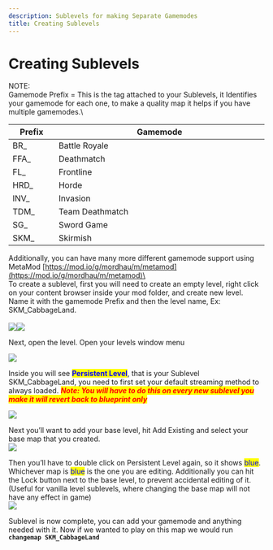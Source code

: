 ```yaml
---
description: Sublevels for making Separate Gamemodes
title: Creating Sublevels
---
```


# Creating Sublevels

NOTE: \
Gamemode Prefix = This is the tag attached to your Sublevels, it Identifies your gamemode for each one, to make a quality map it helps if you have multiple gamemodes.\


<table><thead><tr><th width="97.33707865168537">Prefix</th><th width="639">Gamemode</th></tr></thead><tbody><tr><td>BR_</td><td>Battle Royale</td></tr><tr><td>FFA_</td><td>Deathmatch</td></tr><tr><td>FL_</td><td>Frontline</td></tr><tr><td>HRD_</td><td>Horde</td></tr><tr><td>INV_</td><td>Invasion</td></tr><tr><td>TDM_</td><td>Team Deathmatch</td></tr><tr><td>SG_</td><td>Sword Game</td></tr><tr><td>SKM_</td><td>Skirmish</td></tr></tbody></table>

Additionally, you can have many more different gamemode support using MetaMod [https://mod.io/g/mordhau/m/metamod](https://mod.io/g/mordhau/m/metamod)\
\
To create a sublevel, first you will need to create an empty level, right click on your content browser inside your mod folder, and create new level. Name it with the gamemode Prefix and then the level name, Ex: SKM\_CabbageLand.\
\
![](https://lh6.googleusercontent.com/Slgutg0uYnlzza7cyJKu-LurnZWDFXjgCuO35FwoQz319Tfd0PIjZcmlwn0FRCiiNO9VNB5k68\_4RO4\_fKFPAw8Qjn\_\_Q4gYZxH1-jewx3cP8Ve4XFhsaYMu7gFAhxIed4ETtqEEZHP\_y3InhzrOK04)![](https://lh6.googleusercontent.com/znS29lWCqKIXjTVJBrbGd9NLL6WtGHFIKx81dMFHxz5uUM2A5DGf0Blv8VZGyJf7EbaPXVpIG\_FsZrahuUFqFxbFlDxcMxStfk7cwTMlHMK867gAbovl\_C0yojl3HweB0qGYXiRjIDgxaOXsIQ5rLpA)

Next, open the level. Open your levels window menu&#x20;

![](https://lh5.googleusercontent.com/p3JB37pCQigVYsm92pDq7PWKEjAcaKowLvxAxgCPy4jcoRzr3OXPkwAy8TI4JjHXvLglbVdZmNYbO5BKEQ8nYOC2DVIIGfZddgRj2fqagHLc6JEvTDHYb8xa-0slnp2v5S9Zh17\_mdwDKZUmDizfjyY)

Inside you will see <mark style="color:blue;">**Persistent Level**</mark>, that is your Sublevel SKM\_CabbageLand, you need to first set your default streaming method to always loaded. _<mark style="color:red;">**Note: You will have to do this on every new sublevel you make it will revert back to blueprint only**</mark>_

![](https://lh4.googleusercontent.com/-Y9xjrr75xEIDI7HgiNYMf93V2OmDSROPmKrpKVyreXwBkn\_1Tfc3\_F2qBcmIjKeJlZCX6kjdiHHQuhsfXXpKvrws9pjqq-7DJYqXrm85oE\_WRrfMGIXxpeT7XeAR7woN7mAeLp5\_Tzb3zYAOhtTzLM)

Next you’ll want to add your base level, hit Add Existing and select your base map that you created.\
![](https://lh5.googleusercontent.com/Hn9RWXZAD--4IqFuJeRrzZ3lbyC0ej4ayadtsW\_cWIH7Pl5e65T1oEQ0anqU6oAWy8JJywVXqbMN\_QBhzLE-XvBzR1uUNeQDHUOhm-DTeaI4UgzzMufwL5-HTr\_YuA-YqwltQiQL4o5UkHaKQ3B5uaQ)

Then you’ll have to double click on Persistent Level again, so it shows <mark style="color:blue;">blue</mark>. Whichever map is <mark style="color:blue;">blue</mark> is the one you are editing. Additionally you can hit the Lock button next to the base level, to prevent accidental editing of it. (Useful for vanilla level sublevels, where changing the base map will not have any effect in game)\
![](https://lh5.googleusercontent.com/kvIlbUNlfMZOjf1cCW7tc9NfhaDafbfLcN725ca2MhVUvrbNuI6rjZL45g2Wvjhy6\_FjoB9xbXksVoq80zlvcflna4PLzO2aokdWJnietWkWPmN5wolIcDcfNPQCjtuJMpp5prngY0\_Z2KUTLznNUeM)

Sublevel is now complete, you can add your gamemode and anything needed with it. Now if we wanted to play on this map we would run **`changemap SKM_CabbageLand`**
